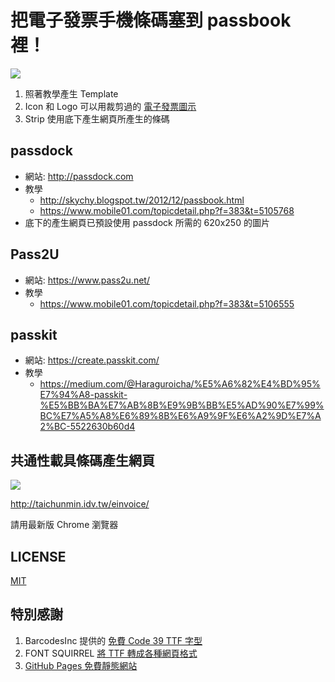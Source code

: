 # 把電子發票手機條碼塞到 passbook 裡！

![](https://i.imgur.com/gKX5mRR.png)

1. 照著教學產生 Template
1. Icon 和 Logo 可以用裁剪過的 [電子發票圖示](logo.png)
1. Strip 使用底下產生網頁所產生的條碼

## passdock

* 網站: <http://passdock.com>
* 教學
  * <http://skychy.blogspot.tw/2012/12/passbook.html>
  * <https://www.mobile01.com/topicdetail.php?f=383&t=5105768>
* 底下的產生網頁已預設使用 passdock 所需的 620x250 的圖片

## Pass2U

* 網站: <https://www.pass2u.net/>
* 教學
  * <https://www.mobile01.com/topicdetail.php?f=383&t=5106555>

## passkit

* 網站: <https://create.passkit.com/>
* 教學
  * <https://medium.com/@Haraguroicha/%E5%A6%82%E4%BD%95%E7%94%A8-passkit-%E5%BB%BA%E7%AB%8B%E9%9B%BB%E5%AD%90%E7%99%BC%E7%A5%A8%E6%89%8B%E6%A9%9F%E6%A2%9D%E7%A2%BC-5522630b60d4>

## 共通性載具條碼產生網頁

![](https://imgur.com/VPJL0ye.png)

<http://taichunmin.idv.tw/einvoice/>

請用最新版 Chrome 瀏覽器

## LICENSE

[MIT](LICENSE)

## 特別感謝

1. BarcodesInc 提供的 [免費 Code 39 TTF 字型](https://www.barcodesinc.com/free-barcode-font/)
2. FONT SQUIRREL [將 TTF 轉成各種網頁格式](https://www.fontsquirrel.com/tools/webfont-generator)
4. [GitHub Pages 免費靜態網站](https://pages.github.com/)
